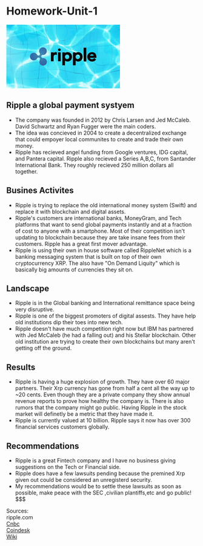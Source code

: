 # Homework-Unit-1
![ripple](ripple.jpg)
## Ripple a global payment systyem
* The company was founded in 2012 by Chris Larsen and Jed McCaleb. David Schwartz and Ryan Fugger were the main coders.
* The idea was concieved in 2004 to create a decentralized exchange that could empoyer local communites to create and trade their own money.
* Ripple has recieved angel funding from Google ventures, IDG capital, and Pantera capital. Ripple also recieved a Series A,B,C, from Santander International Bank. They roughly recieved 250 million dollars all together.
## Busines Activites
* Ripple is trying to replace the old international money system (Swift) and replace it with blockchain and digital assets.
* Ripple's customers are international banks, MoneyGram, and Tech platforms that want to send global payments instantly and at a fraction of cost to anyone with a smartphone. Most of their competition isn't updating to blockchain because they are take insane fees from their customers. Ripple has a great first mover advantage.
* Ripple is using their own in house software called RippleNet which is a banking messaging system that is built on top of their own cryptocurrency XRP. The also have "On Demand Liquity" which is basically big amounts of currencies they sit on.
## Landscape
* Ripple is in the Global banking and International remittance space being very disruptive.
* Ripple is one of the biggest promoters of digital assests. They have help old institutions dip their toes into new tech.
* Ripple doesn't have much competition right now but IBM has partnered with Jed McCaleb (he had a falling out) and his Stellar blockchain. Other old institution are trying to create their own blockchains but many aren't getting off the ground.
## Results
* Ripple is having a huge explosion of growth. They have over 60 major partners. Their Xrp currency has gone from half a cent all the way up to ~20 cents. 
Even though they are a private company they show annual revenue reports to prove how healthy the company is. There is also rumors that the company might go public. Having Ripple in the stock market will definetly be a metric that they have made it.  
* Ripple is currently valued at 10 billion. Ripple says it now has over 300 financial services customers globally.
## Recommendations
* Ripple is a great Fintech company and I have no business giving suggestions on the Tech or Financial side.
* Ripple does have a few lawsuits pending because the premined Xrp given out could be considered an unregisterd security.
* My recommendations would be to settle these lawsuits as soon as possible, make peace with the SEC ,civilian plantiffs,etc and go public! $$$


Sources:  
ripple.com  
[Cnbc](https://www.cnbc.com/2019/12/20/ripple-creator-of-xrp-crypotocurrency-is-now-valued-at-10-billion.html)  
[Coindesk](https://www.coindesk.com/ripple-files-last-bid-to-dismiss-xrp-securities-lawsuit-before-court-meeting)  
[Wiki](https://en.wikipedia.org/wiki/Ripple_(payment_protocol))
